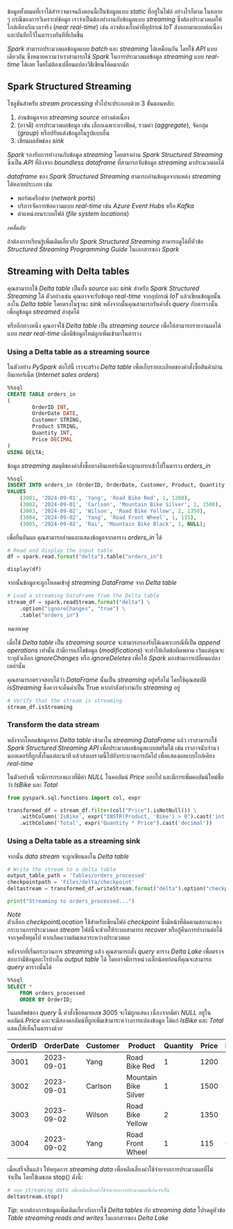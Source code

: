 
ข้อมูลทั้งหมดที่เราได้สำรวจมาจนถึงตอนนี้เป็นข้อมูลแบบ _static_ ที่อยู่ในไฟล์ อย่างไรก็ตาม ในหลาย ๆ กรณีของการวิเคราะห์ข้อมูล เราจำเป็นต้องทำงานกับข้อมูลแบบ _streaming_ ซึ่งต้องประมวลผลให้ใกล้เคียงกับเวลาจริง (_near real-time_) เช่น อาจต้องเก็บค่าที่อุปกรณ์ _IoT_ ส่งออกมาแบบต่อเนื่องและบันทึกไว้ในตารางทันทีที่เกิดขึ้น

_Spark_ สามารถประมวลผลข้อมูลแบบ _batch_ และ _streaming_ ได้เหมือนกัน โดยใช้ _API_ แบบเดียวกัน ซึ่งหมายความว่าเราสามารถใช้ _Spark_ ในการประมวลผลข้อมูล _streaming_ แบบ _real-time_ ได้เลย โดยไม่ต้องเปลี่ยนแปลงวิธีเขียนโค้ดมากนัก

## Spark Structured Streaming

โซลูชันสำหรับ _stream processing_ ทั่วไปจะประกอบด้วย 3 ขั้นตอนหลัก:

1. อ่านข้อมูลจาก _streaming source_ อย่างต่อเนื่อง
2. (อาจมี) การประมวลผลข้อมูล เช่น เลือกเฉพาะบางฟิลด์, รวมค่า (_aggregate_), จัดกลุ่ม (_group_) หรือปรับแต่งข้อมูลในรูปแบบอื่น
3. เขียนผลลัพธ์ลง _sink_
    
_Spark_ รองรับการทำงานกับข้อมูล _streaming_ โดยตรงผ่าน _Spark Structured Streaming_ ซึ่งเป็น _API_ ที่อิงจาก _boundless dataframe_ ที่สามารถจับข้อมูล _streaming_ มาประมวลผลได้

_dataframe_ ของ _Spark Structured Streaming_ สามารถอ่านข้อมูลจากแหล่ง _streaming_ ได้หลายประเภท เช่น
- พอร์ตเครือข่าย (_network ports_) 
- บริการจัดการข้อความแบบ _real-time_ เช่น _Azure Event Hubs_ หรือ _Kafka_
- ตำแหน่งบนระบบไฟล์ (_file system locations_)

_เคล็ดลับ_

ถ้าต้องการเรียนรู้เพิ่มเติมเกี่ยวกับ _Spark Structured Streaming_ สามารถดูได้ที่หัวข้อ _Structured Streaming Programming Guide_ ในเอกสารของ _Spark_

## Streaming with Delta tables

คุณสามารถใช้ _Delta table_ เป็นทั้ง _source_ และ _sink_ สำหรับ _Spark Structured Streaming_ ได้ ตัวอย่างเช่น คุณอาจจะรับข้อมูล _real-time_ จากอุปกรณ์ _IoT_ แล้วเขียนข้อมูลนั้นลงใน _Delta table_ โดยตรงในฐานะ _sink_ หลังจากนั้นคุณสามารถรันคำสั่ง _query_ กับตารางนั้นเพื่อดูข้อมูล _streamed_ ล่าสุดได้
 
หรืออีกทางหนึ่ง คุณอาจใช้ _Delta table_ เป็น _streaming source_ เพื่อให้สามารถรายงานผลได้แบบ _near real-time_ เมื่อมีข้อมูลใหม่ถูกเพิ่มเข้ามาในตาราง

### Using a Delta table as a streaming source

ในตัวอย่าง _PySpark_ ต่อไปนี้ เราจะสร้าง _Delta table_ เพื่อเก็บรายละเอียดของคำสั่งซื้อสินค้าผ่านอินเทอร์เน็ต (_Internet sales orders_)

```sql
%%sql
CREATE TABLE orders_in
(
        OrderID INT,
        OrderDate DATE,
        Customer STRING,
        Product STRING,
        Quantity INT,
        Price DECIMAL
)
USING DELTA;
```

ข้อมูล _streaming_ สมมุติของคำสั่งซื้อทางอินเทอร์เน็ตจะถูกแทรกเข้าไปในตาราง _orders_in_

```sql
%%sql
INSERT INTO orders_in (OrderID, OrderDate, Customer, Product, Quantity, Price)
VALUES
    (3001, '2024-09-01', 'Yang', 'Road Bike Red', 1, 1200),
    (3002, '2024-09-01', 'Carlson', 'Mountain Bike Silver', 1, 1500),
    (3003, '2024-09-02', 'Wilson', 'Road Bike Yellow', 2, 1350),
    (3004, '2024-09-02', 'Yang', 'Road Front Wheel', 1, 115),
    (3005, '2024-09-02', 'Rai', 'Mountain Bike Black', 1, NULL);
```

เพื่อยืนยันผล คุณสามารถอ่านและแสดงข้อมูลจากตาราง _orders_in_ ได้

```python
# Read and display the input table
df = spark.read.format("delta").table("orders_in")

display(df)
```

จากนั้นข้อมูลจะถูกโหลดเข้าสู่ _streaming DataFrame_ จาก _Delta table_

```python
# Load a streaming DataFrame from the Delta table
stream_df = spark.readStream.format("delta") \
    .option("ignoreChanges", "true") \
    .table("orders_in")
```

_หมายเหตุ_

เมื่อใช้ _Delta table_ เป็น _streaming source_ จะสามารถรองรับได้เฉพาะกรณีที่เป็น _append operations_ เท่านั้น
ถ้ามีการแก้ไขข้อมูล (_modifications_) จะทำให้เกิดข้อผิดพลาด เว้นแต่คุณจะระบุตัวเลือก _ignoreChanges_ หรือ _ignoreDeletes_ เพื่อให้ _Spark_ มองข้ามการเปลี่ยนแปลงเหล่านั้น

คุณสามารถตรวจสอบได้ว่า _DataFrame_ นั้นเป็น _streaming_ อยู่หรือไม่ โดยใช้คุณสมบัติ _isStreaming_ ซึ่งควรจะคืนค่าเป็น True หากกำลังทำงานกับ _streaming_ อยู่

```python
# Verify that the stream is streaming
stream_df.isStreaming
```

### Transform the data stream

หลังจากโหลดข้อมูลจาก _Delta table_ เข้ามาใน _streaming DataFrame_ แล้ว เราสามารถใช้ _Spark Structured Streaming API_ เพื่อประมวลผลข้อมูลแบบสตรีมได้ เช่น เราอาจนับจำนวนออเดอร์ที่ถูกสั่งในแต่ละนาที แล้วส่งผลรวมนี้ไปยังกระบวนการถัดไป เพื่อแสดงผลแบบใกล้เคียง _real-time_

ในตัวอย่างนี้ จะมีการกรองแถวที่มีค่า _NULL_ ในคอลัมน์ _Price_ ออกไป และมีการเพิ่มคอลัมน์ใหม่ชื่อว่า _IsBike_ และ _Total_

```python
from pyspark.sql.functions import col, expr

transformed_df = stream_df.filter(col("Price").isNotNull()) \
    .withColumn('IsBike', expr("INSTR(Product, 'Bike') > 0").cast('int')) \
    .withColumn('Total', expr("Quantity * Price").cast('decimal'))
```

### Using a Delta table as a streaming sink

จากนั้น _data stream_ จะถูกเขียนลงใน _Delta table_ 

```python
# Write the stream to a delta table
output_table_path = 'Tables/orders_processed'
checkpointpath = 'Files/delta/checkpoint'
deltastream = transformed_df.writeStream.format("delta").option("checkpointLocation", checkpointpath).start(output_table_path)

print("Streaming to orders_processed...")
```

_Note_  
ตัวเลือก _checkpointLocation_ ใช้สำหรับเขียนไฟล์ _checkpoint_ ซึ่งมีหน้าที่ติดตามสถานะของกระบวนการประมวลผล _stream_ ไฟล์นี้จะช่วยให้ระบบสามารถ _recover_ หรือกู้คืนการทำงานต่อได้จากจุดที่หยุดไป หากเกิดความล้มเหลวระหว่างประมวลผล

หลังจากที่เริ่มกระบวนการ _streaming_ แล้ว คุณสามารถสั่ง _query_ ตาราง _Delta Lake_ เพื่อตรวจสอบว่ามีข้อมูลอะไรบ้างใน _output table_ ได้ โดยอาจมีการหน่วงเล็กน้อยก่อนที่คุณจะสามารถ _query_ ตารางนั้นได้

```sql
%%sql
SELECT *
    FROM orders_processed
    ORDER BY OrderID;
```

ในผลลัพธ์ของ _query_ นี้ คำสั่งซื้อหมายเลข 3005 จะไม่ถูกแสดง เนื่องจากมีค่า _NULL_ อยู่ในคอลัมน์ _Price_ และจะมีสองคอลัมน์ที่ถูกเพิ่มเข้ามาระหว่างการแปลงข้อมูล ได้แก่ _IsBike_ และ _Total_ แสดงให้เห็นในตารางด้วย

|OrderID|OrderDate|Customer|Product|Quantity|Price|IsBike|Total|
|---|---|---|---|---|---|---|---|
|3001|2023-09-01|Yang|Road Bike Red|1|1200|1|1200|
|3002|2023-09-01|Carlson|Mountain Bike Silver|1|1500|1|1500|
|3003|2023-09-02|Wilson|Road Bike Yellow|2|1350|1|2700|
|3004|2023-09-02|Yang|Road Front Wheel|1|115|0|115|

เมื่อเสร็จสิ้นแล้ว ให้หยุดการ _streaming data_ เพื่อหลีกเลี่ยงค่าใช้จ่ายจากการประมวลผลที่ไม่จำเป็น โดยใช้เมธอด stop() ดังนี้:

```python
# หยุด streaming data เพื่อหลีกเลี่ยงค่าใช้จ่ายจากการประมวลผลที่เกินจำเป็น
deltastream.stop()
```

_Tip_: หากต้องการข้อมูลเพิ่มเติมเกี่ยวกับการใช้ _Delta tables_ กับ _streaming data_ โปรดดูหัวข้อ _Table streaming reads and writes_ ในเอกสารของ _Delta Lake_

